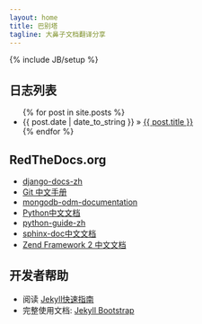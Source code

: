 ```yaml
---
layout: home
title: 巴别塔
tagline: 大鼻子文档翻译分享
---
```

{% include JB/setup %}


<div class="span4">
<h2>日志列表</h2>
<p>
<ul class="posts">
  {% for post in site.posts %}
    <li><span>{{ post.date | date_to_string }}</span> &raquo; <a href="{{ BASE_PATH }}{{ post.url }}">{{ post.title }}</a></li>
  {% endfor %}
</ul>
</p>
</div>
<div class="span4">
<h2>RedTheDocs.org</h2>
<p>
<ul class="posts">
<li><a href="https://django-docs-zh.readthedocs.org">django-docs-zh</a></li>
<li><a href="https://git-reference.readthedocs.org">Git 中文手册</a></li>
<li><a href="https://mongodb-odm-documentation.readthedocs.org">mongodb-odm-documentation</a></li>
<li><a href="https://python-documentation-cn.readthedocs.org">Python中文文档</a></li>
<li><a href="https://sphinx-doc.readthedocs.org">python-guide-zh</a></li>
<li><a href="https://sphinx-doc.readthedocs.org">sphinx-doc中文文档</a></li>
<li><a href="https://zf2-documentation-zh.readthedocs.org">Zend Framework 2 中文文档</a></li>
</ul>
</p>
</div>
<div class="span4">
<h2>开发者帮助</h2>
<p>
<ul class="posts">
<li>阅读 <a href="http://jekyllbootstrap.com/usage/jekyll-quick-start.html">Jekyll快速指南</a></li>
<li>完整使用文档: <a href="http://jekyllbootstrap.com">Jekyll Bootstrap</a></li>
</ul>
</p>
</div>

